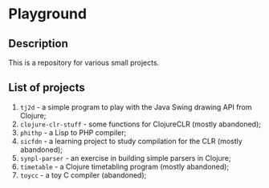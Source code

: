 
# Playground

## Description

This is a repository for various small projects.

## List of projects

1. `tj2d` - a simple program to play with the Java Swing drawing API from Clojure;
2. `clojure-clr-stuff` - some functions for ClojureCLR (mostly abandoned);
3. `phithp` - a Lisp to PHP compiler;
4. `sicfdn` - a learning project to study compilation for the CLR (mostly abandoned);
5. `synpl-parser` - an exercise in building simple parsers in Clojure;
6. `timetable` - a Clojure timetabling program (mostly abandoned);
7. `toycc` - a toy C compiler (abandoned);
